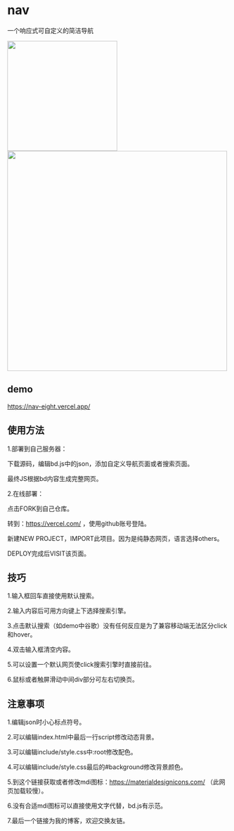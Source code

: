 # nav
一个响应式可自定义的简洁导航


<img src="https://github.com/imwyh/nav/blob/main/IMG/img1.jpg" width="250">     <img src="https://github.com/imwyh/nav/blob/main/IMG/img2.png" width="500">

## demo
https://nav-eight.vercel.app/

## 使用方法

1.部署到自己服务器：

下载源码，编辑bd.js中的json，添加自定义导航页面或者搜索页面。

最终JS根据bd内容生成完整网页。

2.在线部署：

点击FORK到自己仓库。

转到：https://vercel.com/ ，使用github账号登陆。

新建NEW PROJECT，IMPORT此项目。因为是纯静态网页，语言选择others。

DEPLOY完成后VISIT该页面。

## 技巧

1.输入框回车直接使用默认搜索。

2.输入内容后可用方向键上下选择搜索引擎。

3.点击默认搜索（如demo中谷歌）没有任何反应是为了兼容移动端无法区分click和hover。

4.双击输入框清空内容。

5.可以设置一个默认网页使click搜索引擎时直接前往。

6.鼠标或者触屏滑动中间div部分可左右切换页。

## 注意事项

1.编辑json时小心标点符号。

2.可以编辑index.html中最后一行script修改动态背景。

3.可以编辑include/style.css中:root修改配色。

4.可以编辑include/style.css最后的#background修改背景颜色。

5.到这个链接获取或者修改mdi图标：https://materialdesignicons.com/ （此网页加载较慢）。

6.没有合适mdi图标可以直接使用文字代替，bd.js有示范。

7.最后一个链接为我的博客，欢迎交换友链。
